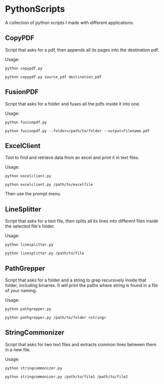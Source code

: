 # PythonScripts

A collection of python scripts I made with different applications.

## CopyPDF

Script that asks for a pdf, then appends all its pages into the destination pdf.

Usage:

```
python copypdf.py
```

```
python copypdf.py source_pdf destination_pdf
```

## FusionPDF

Script that asks for a folder and fuses all the pdfs inside it into one.

Usage:

```
python fusionpdf.py
```

```
python fusionpdf.py --folder=/path/to/folder --output=filename.pdf
```

## ExcelClient

Tool to find and retrieve data from an excel and print it in text files.

Usage:

```
python excelclient.py
```

```
python excelclient.py /path/to/excelfile
```

Then use the prompt menu.

## LineSplitter

Script that asks for a text file, then splits all its lines into different files inside the selected file's folder.

Usage:

```
python linesplitter.py
```

```
python linesplitter.py /path/to/file
```


## PathGrepper

Script that asks for a folder and a string to grep recursively inside that folder, including binaries.  It will print the paths where string is found in a file of your naming.

Usage:

```
python pathgrepper.py
```

```
python pathgrepper.py /path/to/folder <string>
```


## StringCommonizer

Script that asks for two text files and extracts common lines between them in a new file.

Usage:

```
python stringcommonizer.py
```

```
python stringcommonizer.py /path/to/file1 /path/to/file2
```
